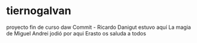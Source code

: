 # tiernogalvan

proyecto fin de curso daw
Commit - Ricardo
Danigut estuvo aquí
La magia de Miguel
Andrei jodió por aqui
Erasto os saluda a todos